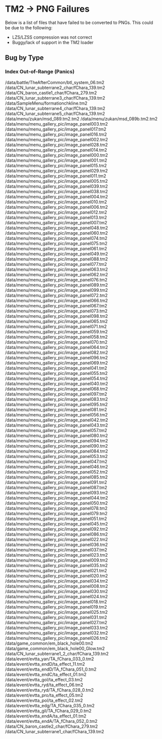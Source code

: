 # TM2 -> PNG Failures

Below is a list of files that have failed to be converted to PNGs. This could be due to the following:

- LZS/LZSS compression was not correct
- Buggy/lack of support in the TM2 loader

## Bug by Type

### Index Out-of-Range (Panics)

/data/battle/TheAfterCommon/btl_system_06.tm2
/data/CN_lunar_subterrane2_char/fChara_139.tm2
/data/CN_baron_castle1_char/fChara_279.tm2
/data/CN_lunar_subterrane3_char/fChara_139.tm2
/data/SampleMenu/formationchkline.tm2
/data/CN_lunar_subterrane4_char/fChara_139.tm2
/data/CN_lunar_subterrane5_char/fChara_139.tm2
/data/menu/zukan/msd_089.tm2.tm2
/data/menu/zukan/msd_089b.tm2.tm2
/data/menu/menu_gallery_pic/image_panel003.tm2
/data/menu/menu_gallery_pic/image_panel017.tm2
/data/menu/menu_gallery_pic/image_panel016.tm2
/data/menu/menu_gallery_pic/image_panel002.tm2
/data/menu/menu_gallery_pic/image_panel028.tm2
/data/menu/menu_gallery_pic/image_panel014.tm2
/data/menu/menu_gallery_pic/image_panel000.tm2
/data/menu/menu_gallery_pic/image_panel001.tm2
/data/menu/menu_gallery_pic/image_panel015.tm2
/data/menu/menu_gallery_pic/image_panel029.tm2
/data/menu/menu_gallery_pic/image_panel011.tm2
/data/menu/menu_gallery_pic/image_panel005.tm2
/data/menu/menu_gallery_pic/image_panel039.tm2
/data/menu/menu_gallery_pic/image_panel038.tm2
/data/menu/menu_gallery_pic/image_panel004.tm2
/data/menu/menu_gallery_pic/image_panel010.tm2
/data/menu/menu_gallery_pic/image_panel006.tm2
/data/menu/menu_gallery_pic/image_panel012.tm2
/data/menu/menu_gallery_pic/image_panel013.tm2
/data/menu/menu_gallery_pic/image_panel007.tm2
/data/menu/menu_gallery_pic/image_panel048.tm2
/data/menu/menu_gallery_pic/image_panel060.tm2
/data/menu/menu_gallery_pic/image_panel074.tm2
/data/menu/menu_gallery_pic/image_panel075.tm2
/data/menu/menu_gallery_pic/image_panel061.tm2
/data/menu/menu_gallery_pic/image_panel049.tm2
/data/menu/menu_gallery_pic/image_panel088.tm2
/data/menu/menu_gallery_pic/image_panel077.tm2
/data/menu/menu_gallery_pic/image_panel063.tm2
/data/menu/menu_gallery_pic/image_panel062.tm2
/data/menu/menu_gallery_pic/image_panel076.tm2
/data/menu/menu_gallery_pic/image_panel089.tm2
/data/menu/menu_gallery_pic/image_panel099.tm2
/data/menu/menu_gallery_pic/image_panel072.tm2
/data/menu/menu_gallery_pic/image_panel066.tm2
/data/menu/menu_gallery_pic/image_panel067.tm2
/data/menu/menu_gallery_pic/image_panel073.tm2
/data/menu/menu_gallery_pic/image_panel098.tm2
/data/menu/menu_gallery_pic/image_panel065.tm2
/data/menu/menu_gallery_pic/image_panel071.tm2
/data/menu/menu_gallery_pic/image_panel059.tm2
/data/menu/menu_gallery_pic/image_panel058.tm2
/data/menu/menu_gallery_pic/image_panel070.tm2
/data/menu/menu_gallery_pic/image_panel064.tm2
/data/menu/menu_gallery_pic/image_panel082.tm2
/data/menu/menu_gallery_pic/image_panel096.tm2
/data/menu/menu_gallery_pic/image_panel069.tm2
/data/menu/menu_gallery_pic/image_panel041.tm2
/data/menu/menu_gallery_pic/image_panel055.tm2
/data/menu/menu_gallery_pic/image_panel054.tm2
/data/menu/menu_gallery_pic/image_panel040.tm2
/data/menu/menu_gallery_pic/image_panel068.tm2
/data/menu/menu_gallery_pic/image_panel097.tm2
/data/menu/menu_gallery_pic/image_panel083.tm2
/data/menu/menu_gallery_pic/image_panel095.tm2
/data/menu/menu_gallery_pic/image_panel081.tm2
/data/menu/menu_gallery_pic/image_panel056.tm2
/data/menu/menu_gallery_pic/image_panel042.tm2
/data/menu/menu_gallery_pic/image_panel043.tm2
/data/menu/menu_gallery_pic/image_panel057.tm2
/data/menu/menu_gallery_pic/image_panel080.tm2
/data/menu/menu_gallery_pic/image_panel094.tm2
/data/menu/menu_gallery_pic/image_panel090.tm2
/data/menu/menu_gallery_pic/image_panel084.tm2
/data/menu/menu_gallery_pic/image_panel053.tm2
/data/menu/menu_gallery_pic/image_panel047.tm2
/data/menu/menu_gallery_pic/image_panel046.tm2
/data/menu/menu_gallery_pic/image_panel052.tm2
/data/menu/menu_gallery_pic/image_panel085.tm2
/data/menu/menu_gallery_pic/image_panel091.tm2
/data/menu/menu_gallery_pic/image_panel087.tm2
/data/menu/menu_gallery_pic/image_panel093.tm2
/data/menu/menu_gallery_pic/image_panel044.tm2
/data/menu/menu_gallery_pic/image_panel050.tm2
/data/menu/menu_gallery_pic/image_panel078.tm2
/data/menu/menu_gallery_pic/image_panel079.tm2
/data/menu/menu_gallery_pic/image_panel051.tm2
/data/menu/menu_gallery_pic/image_panel045.tm2
/data/menu/menu_gallery_pic/image_panel092.tm2
/data/menu/menu_gallery_pic/image_panel086.tm2
/data/menu/menu_gallery_pic/image_panel022.tm2
/data/menu/menu_gallery_pic/image_panel036.tm2
/data/menu/menu_gallery_pic/image_panel037.tm2
/data/menu/menu_gallery_pic/image_panel023.tm2
/data/menu/menu_gallery_pic/image_panel009.tm2
/data/menu/menu_gallery_pic/image_panel035.tm2
/data/menu/menu_gallery_pic/image_panel021.tm2
/data/menu/menu_gallery_pic/image_panel020.tm2
/data/menu/menu_gallery_pic/image_panel034.tm2
/data/menu/menu_gallery_pic/image_panel008.tm2
/data/menu/menu_gallery_pic/image_panel030.tm2
/data/menu/menu_gallery_pic/image_panel024.tm2
/data/menu/menu_gallery_pic/image_panel018.tm2
/data/menu/menu_gallery_pic/image_panel019.tm2
/data/menu/menu_gallery_pic/image_panel025.tm2
/data/menu/menu_gallery_pic/image_panel031.tm2
/data/menu/menu_gallery_pic/image_panel027.tm2
/data/menu/menu_gallery_pic/image_panel033.tm2
/data/menu/menu_gallery_pic/image_panel032.tm2
/data/menu/menu_gallery_pic/image_panel026.tm2
/data/game_common/em_black_hole00.tm2
/data/game_common/em_black_hole00_Glow.tm2
/data/CN_lunar_subterrane1_2_char/fChara_139.tm2
/data/event/evtta_yan/TA_fChara_033_0.tm2
/data/event/evtta_endD/ta_effect_11.tm2
/data/event/evtta_endD/TA_fChara_051_0.tm2
/data/event/evtta_endC/ta_effect_01.tm2
/data/event/evtta_gol/ta_effect_03.tm2
/data/event/evtta_ryd/ta_effect_06.tm2
/data/event/evtta_ryd/TA_fChara_028_0.tm2
/data/event/evtta_pro/ta_effect_05.tm2
/data/event/evtta_pol/ta_effect_02.tm2
/data/event/evtta_edg/TA_fChara_035_0.tm2
/data/event/evtta_gil/TA_fChara_029_0.tm2
/data/event/evtta_endA/ta_effect_01.tm2
/data/event/evtta_endA/TA_fChara_052_0.tm2
/data/CN_baron_castle2_char/fChara_279.tm2
/data/CN_lunar_subterrane1_char/fChara_139.tm2
